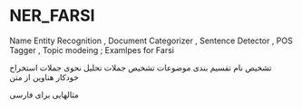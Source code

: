 # NER_FARSI
Name Entity Recognition , Document Categorizer , Sentence Detector , POS Tagger , Topic modeing ; Examlpes for Farsi

تشخیص نام
تقسیم بندی موضوعات
تشخیص جملات
تحلیل نحوی جملات
استخراح خودکار هناوین از متن

مثالهایی برای فارسی
